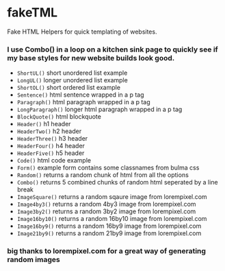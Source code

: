 # fakeTML
Fake HTML Helpers for quick templating of websites. 

### I use Combo() in a loop on a kitchen sink page to quickly see if my base styles for new website builds look good.

- `ShortUL()` short unordered list example
- `LongUL()` longer unordered list example
- `ShortOL()` short ordered list example
- `Sentence()` html sentence wrapped in a p tag
- `Paragraph()` html paragraph wrapped in a p tag
- `LongParagraph()` longer html paragraph wrapped in a p tag
- `BlockQuote()` html blockquote
- `Header()` h1 header
- `HeaderTwo()` h2 header
- `HeaderThree()` h3 header
- `HeaderFour()` h4 header
- `HeaderFive()` h5 header
- `Code()` html code example
- `Form()` example form contains some classnames from bulma css
- `Random()` returns a random chunk of html from all the options
- `Combo()` returns 5 combined chunks of random html seperated by a line break
- `ImageSquare()` returns a random sqaure image from lorempixel.com
- `Image4by3()` returns a random 4by3 image from lorempixel.com
- `Image3by2()` returns a random 3by2 image from lorempixel.com
- `Image16by10()` returns a random 16by10 image from lorempixel.com
- `Image16by9()` returns a random 16by9 image from lorempixel.com
- `Image21by9()` returns a random 21by9 image from lorempixel.com


### big thanks to lorempixel.com for a great way of generating random images